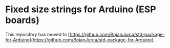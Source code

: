 # Fixed size strings for Arduino (ESP boards)

This repository has moved to [https://github.com/BojanJurca/std-package-for-Arduino](https://github.com/BojanJurca/std-package-for-Arduino).
